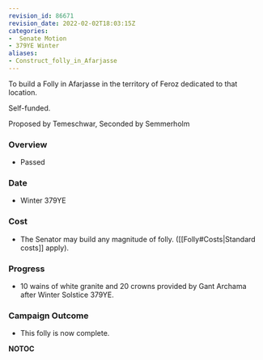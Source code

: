 ```yaml
---
revision_id: 86671
revision_date: 2022-02-02T18:03:15Z
categories:
-  Senate Motion
- 379YE Winter
aliases:
- Construct_folly_in_Afarjasse
---
```


To build a Folly in Afarjasse in the territory of Feroz dedicated to that location.

Self-funded.

Proposed by Temeschwar, Seconded by Semmerholm 

### Overview
* Passed

### Date
* Winter 379YE

### Cost
* The Senator may build any magnitude of folly. ([[Folly#Costs|Standard costs]] apply).

### Progress
* 10 wains of white granite and 20 crowns provided by Gant Archama after Winter Solstice 379YE.

### Campaign Outcome
* This folly is now complete.



__NOTOC__